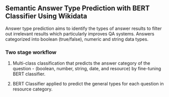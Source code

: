 ## **Semantic Answer Type Prediction with BERT Classifier Using Wikidata**
Answer type prediction aims to identify the types of answer results to filter out irrelevant results which particularly improves QA systems. Answers categorized into boolean (true/false), numeric and string data types.

### **Two stage workflow**
1. Multi-class classification that predicts the answer category of the question -  (boolean, number, string, date, and resource) by fine-tuning BERT classifier. 

2. BERT Classifier applied to predict the general types for each question in resource category. 


